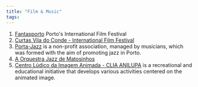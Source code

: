 ```yaml
---
title: "Film & Music"
tags:
---
```


1. [Fantasporto](https://fantasporto.com/en/) Porto's International Film Festival
2. [Curtas Vila do Conde - International Film Festival](https://festival.curtas.pt/)
3. [Porta-Jazz](https://portajazz.com/) is a non-profit association, managed by musicians, which was formed with the aim of promoting jazz in Porto.
4. [A Orquestra Jazz de Matosinhos](https://www.ojm.pt/)
5. [Centro Lúdico da Imagem Animada - CLIA ANILUPA](https://www.anilupa.pt/pt) is a recreational and educational initiative that develops various activities centered on the animated image.
